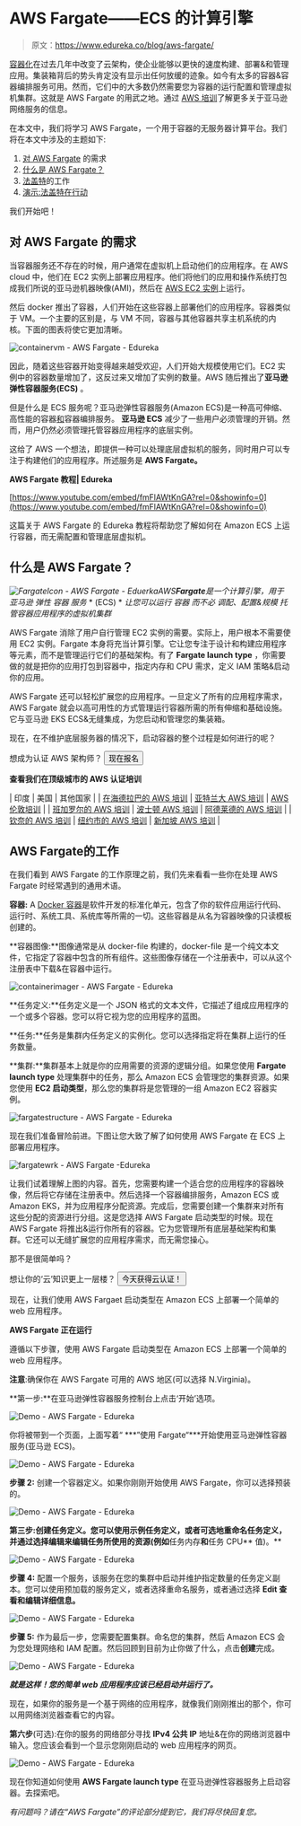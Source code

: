 # AWS Fargate——ECS 的计算引擎

> 原文：<https://www.edureka.co/blog/aws-fargate/>

[容器化](https://www.edureka.co/blog/what-is-docker-container)在过去几年中改变了云架构，使企业能够以更快的速度构建、部署&和管理应用。集装箱背后的势头肯定没有显示出任何放缓的迹象。如今有太多的容器&容器编排服务可用。然而，它们中的大多数仍然需要您为容器的运行配置和管理虚拟机集群。这就是 AWS Fargate 的用武之地。通过 [AWS 培训](https://www.edureka.co/aws-certification-training)了解更多关于亚马逊网络服务的信息。

在本文中，我们将学习 AWS Fargate，一个用于容器的无服务器计算平台。我们将在本文中涉及的主题如下:

1.  [对 AWS Fargate](#NFG) 的需求
2.  [什么是 AWS Fargate？](#FG)
3.  [法盖特](#WFG)的工作
4.  [演示:法盖特在行动](#DFG)

我们开始吧！



## **对 AWS Fargate** 的需求

当容器服务还不存在的时候，用户通常在虚拟机上启动他们的应用程序。在 AWS cloud 中，他们在 EC2 实例上部署应用程序。他们将他们的应用和操作系统打包成我们所说的亚马逊机器映像(AMI)，然后在 [AWS EC2 实例](https://www.edureka.co/blog/ec2-aws-tutorial-elastic-compute-cloud/)上运行。

然后 docker 推出了容器，人们开始在这些容器上部署他们的应用程序。容器类似于 VM。一个主要的区别是，与 VM 不同，容器与其他容器共享主机系统的内核。下面的图表将使它更加清晰。

![containervm - AWS Fargate - Edureka](img/a437425bbebc922a3c79ba257fad62fd.png)

因此，随着这些容器开始变得越来越受欢迎，人们开始大规模使用它们。EC2 实例中的容器数量增加了，这反过来又增加了实例的数量。AWS 随后推出了**亚马逊弹性容器服务(ECS)** 。

但是什么是 ECS 服务呢？亚马逊弹性容器服务(Amazon ECS)是一种高可伸缩、高性能的容器[和](https://www.edureka.co/blog/what-is-docker-container)容器编排服务。 **亚马逊 ECS** 减少了一些用户必须管理的开销。然而，用户仍然必须管理托管容器应用程序的底层实例。

这给了 AWS 一个想法，即提供一种可以处理底层虚拟机的服务，同时用户可以专注于构建他们的应用程序。所述服务是 **AWS Fargate。**

**AWS Fargate 教程| Edureka**



[https://www.youtube.com/embed/fmFlAWtKnGA?rel=0&showinfo=0](https://www.youtube.com/embed/fmFlAWtKnGA?rel=0&showinfo=0)

这篇关于 AWS Fargate 的 Edureka 教程将帮助您了解如何在 Amazon ECS 上运行容器，而无需配置和管理底层虚拟机。

## **什么是 AWS Fargate？**

*![FargateIcon - AWS Fargate - Eduerka](img/7f6215f4367cb2567d0942c95328b846.png)AWS**Fargate**是一个计算引擎，用于* *亚马逊* *弹性* *容器* *服务* * (ECS) * *让您可以运行* *容器* *而不必* *调配、配置&规模* *托管容器应用程序的虚拟机集群*

AWS Fargate 消除了用户自行管理 EC2 实例的需要。实际上，用户根本不需要使用 EC2 实例。Fargate 本身将充当计算引擎。它让您专注于设计和构建应用程序等元素，而不是管理运行它们的基础架构。有了 **Fargate launch type** ，你需要做的就是把你的应用打包到容器中，指定内存和 CPU 需求，定义 IAM 策略&启动你的应用。

AWS Fargate 还可以轻松扩展您的应用程序。一旦定义了所有的应用程序需求，AWS Fargate 就会以高可用性的方式管理运行容器所需的所有伸缩和基础设施。它与亚马逊 EKS ECS&无缝集成，为您启动和管理您的集装箱。

现在，在不维护底层服务器的情况下，启动容器的整个过程是如何进行的呢？

想成为认证 AWS 架构师？ [<button>现在报名</button>](https://www.edureka.co/aws-certification-training)

**查看我们在顶级城市的 AWS 认证培训**

| 印度 | 美国 | 其他国家 |
| [在海德拉巴的 AWS 培训](https://www.edureka.co/aws-certification-training-hyderabad) | [亚特兰大 AWS 培训](https://www.edureka.co/aws-certification-training-atlanta) | [AWS 伦敦培训](https://www.edureka.co/aws-certification-training-london) |
| [班加罗尔的 AWS 培训](https://www.edureka.co/aws-certification-training-bangalore) | [波士顿 AWS 培训](https://www.edureka.co/aws-certification-training-boston) | [阿德莱德的 AWS 培训](https://www.edureka.co/aws-certification-training-adelaide) |
| [钦奈的 AWS 培训](https://www.edureka.co/aws-certification-training-chennai) | [纽约市的 AWS 培训](https://www.edureka.co/aws-certification-training-new-york-city) | [新加坡 AWS 培训](https://www.edureka.co/aws-certification-training-singapore) |

## **AWS Fargate**的工作

在我们看到 AWS Fargate 的工作原理之前，我们先来看看一些你在处理 AWS Fargate 时经常遇到的通用术语。

**容器:** A [Docker 容器](https://www.edureka.co/blog/docker-tutorial)是软件开发的标准化单元，包含了你的软件应用运行代码、运行时、系统工具、系统库等所需的一切。这些容器是从名为容器映像的只读模板创建的。

**容器图像:**图像通常是从 docker-file 构建的，docker-file 是一个纯文本文件，它指定了容器中包含的所有组件。这些图像存储在一个注册表中，可以从这个注册表中下载&在容器中运行。

![containerimager - AWS Fargate - Edureka](img/8cc06e6301430bae0ed81dbab6ceaebc.png)

**任务定义:**任务定义是一个 JSON 格式的文本文件，它描述了组成应用程序的一个或多个容器。您可以将它视为您的应用程序的蓝图。

**任务:**任务是集群内任务定义的实例化。您可以选择指定将在集群上运行的任务数量。

**集群:**集群基本上就是你的应用需要的资源的逻辑分组。如果您使用 **Fargate launch type** 处理集群中的任务，那么 Amazon ECS 会管理您的集群资源。如果您使用 **EC2 启动类型**，那么您的集群将是您管理的一组 Amazon EC2 容器实例。

![fargatestructure - AWS Fargate - Edureka](img/a983f9db7d95262a5b73563beccca901.png)

现在我们准备冒险前进。下图让您大致了解了如何使用 AWS Fargate 在 ECS 上部署应用程序。

![fargatewrk - AWS Fargate -Edureka](img/82a4d4bc16d6b78182c7fdab89cfc304.png)

让我们试着理解上图的内容。首先，您需要构建一个适合您的应用程序的容器映像，然后将它存储在注册表中。然后选择一个容器编排服务，Amazon ECS 或 Amazon EKS，并为应用程序分配资源。完成后，您需要创建一个集群来对所有这些分配的资源进行分组。这是您选择 AWS Fargate 启动类型的时候。现在 AWS Fargate 将推出&运行你所有的容器。它为您管理所有底层基础架构和集群。它还可以无缝扩展您的应用程序需求，而无需您操心。



那不是很简单吗？

想让你的‘云’知识更上一层楼？ [<button>今天获得云认证！</button>](https://www.edureka.co/masters-program/cloud-architect-training)

现在，让我们使用 AWS Fargaet 启动类型在 Amazon ECS 上部署一个简单的 web 应用程序。

**AWS Fargate 正在运行**

遵循以下步骤，使用 AWS Fargate 启动类型在 Amazon ECS 上部署一个简单的 web 应用程序。

**注意**:确保你在 AWS Fargate 可用的 AWS 地区(可以选择 N.Virginia)。

**第一步:**在亚马逊弹性容器服务控制台上点击‘开始’选项。

![Demo - AWS Fargate - Edureka](img/a776b54abc9bbd80fcd9df51943d9476.png)

你将被带到一个页面，上面写着“ ***”使用 Fargate“***开始使用亚马逊弹性容器服务(亚马逊 ECS)。

![Demo - AWS Fargate - Edureka](img/1aea1278adba963fbca44c9c99e2475a.png)

**步骤 2:** 创建一个容器定义。如果你刚刚开始使用 AWS Fargate，你可以选择预装的。

![Demo - AWS Fargate - Edureka](img/10ebf2f69e96944879a13a92a90f8199.png)

**第三步:**创建任务定义。您可以使用示例任务定义，或者可选地重命名任务定义，并通过选择**编辑来编辑任务所使用的资源(例如**任务内存**和**任务 CPU** 值)。**

![Demo - AWS Fargate - Edureka](img/f80eda8ae4888af08b863af644582466.png)

**步骤 4:** 配置一个服务，该服务在您的集群中启动并维护指定数量的任务定义副本。您可以使用预加载的服务定义，或者选择重命名服务，或者通过选择 **Edit 查看和编辑详细信息。**

![Demo - AWS Fargate - Edureka](img/781976dbfe6da3323032af32175fc938.png)

**步骤 5:** 作为最后一步，您需要配置集群。命名您的集群，然后 Amazon ECS 会为您处理网络和 IAM 配置。然后回顾到目前为止你做了什么，点击**创建**完成。

![Demo - AWS Fargate - Edureka](img/d522b866900db788f82a9a03692f46bd.png)

***就是这样！您的简单 web 应用程序应该已经启动并运行了。***

现在，如果你的服务是一个基于网络的应用程序，就像我们刚刚推出的那个，你可以用网络浏览器查看它的内容。

**第六步**(可选):在你的服务的网络部分寻找 **IPv4 公共 IP** 地址&在你的网络浏览器中输入。您应该会看到一个显示您刚刚启动的 web 应用程序的网页。

![Demo - AWS Fargate - Edureka](img/06d78f9c3d2204ca09cfa13a5cde8735.png)

现在你知道如何使用 **AWS Fargate launch type** 在亚马逊弹性容器服务上启动容器。去探索吧。

*有问题吗？请在“AWS Fargate”的评论部分提到它，我们将尽快回复您。*